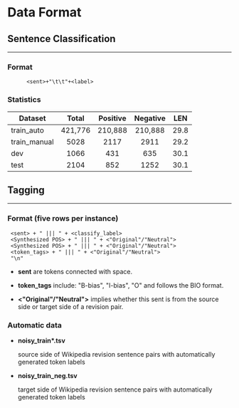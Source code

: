 # Data Format
## Sentence Classification
---
 ### Format
          <sent>+"\t\t"+<label>

### Statistics


  | Dataset        | Total | Positive | Negative | LEN |
  |-----------------|:---------:|:---------------:|:--------------:|:--------:|
  | train_auto | 421,776 | 210,888  |  210,888  |29.8 
  | train_manual     |   5028    |    2117    |     2911  | 29.2
  | dev     |    1066   |    431    |     635    | 30.1
  | test      |    2104    |    852    |    1252   | 30.1

  
## Tagging

----
### Format (five rows per instance)
     <sent> + " ||| " + <classify_label> 
     <Synthesized POS> + " ||| " + <"Original"/"Neutral"> 
     <Synthesized POS> + " ||| " + <"Original"/"Neutral"> 
     <token_tags> + " ||| " + <"Original"/"Neutral"> 
     "\n"
     
- <b>sent</b> are tokens connected with space. 

- <b>token_tags</b> include: "B-bias", "I-bias", "O" and follows the BIO format.

- <b><"Original"/"Neutral"></b> implies whether this sent is from the source side or target side of a revision pair.
    

### Automatic data
- <b>noisy_train*.tsv</b> 

    source side of Wikipedia revision sentence pairs with automatically generated token labels

- <b>noisy_train_neg.tsv</b> 

    target side of Wikipedia revision sentence pairs with automatically generated token labels